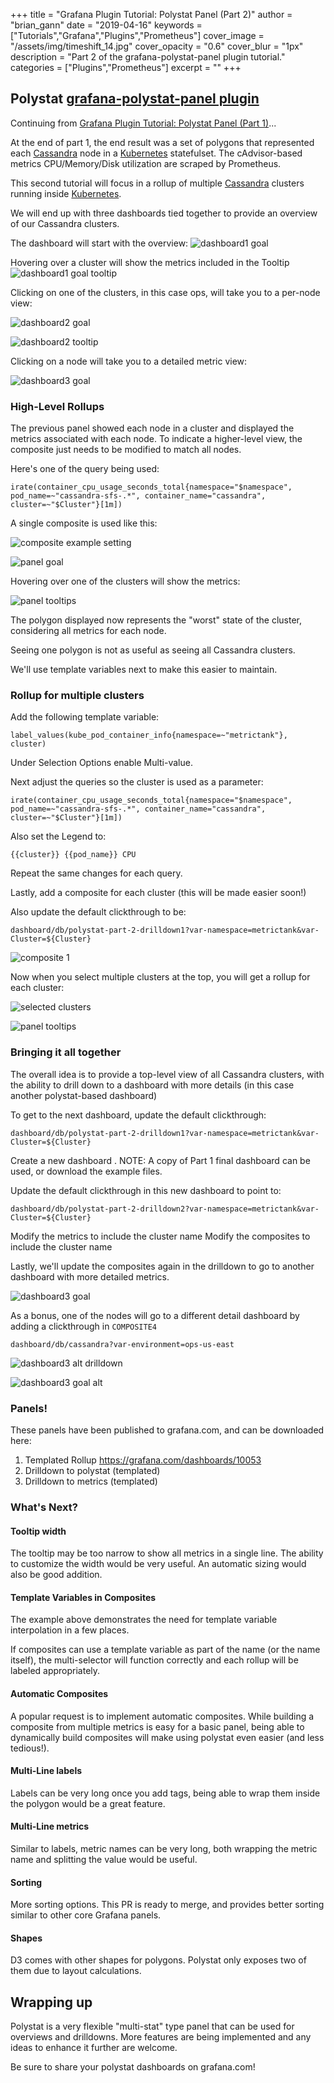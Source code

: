 +++
title = "Grafana Plugin Tutorial: Polystat Panel (Part 2)"
author = "brian_gann"
date = "2019-04-16"
keywords = ["Tutorials","Grafana","Plugins","Prometheus"]
cover_image = "/assets/img/timeshift_14.jpg"
cover_opacity = "0.6"
cover_blur = "1px"
description = "Part 2 of the grafana-polystat-panel plugin tutorial."
categories = ["Plugins","Prometheus"]
excerpt = ""
+++

## Polystat [grafana-polystat-panel plugin](https://grafana.com/plugins/grafana-polystat-panel)

Continuing from [Grafana Plugin Tutorial: Polystat Panel (Part 1)](https://grafana.com/blog/2019/04/02/grafana-plugin-tutorial-polystat-panel-part-1/)...

At the end of part 1, the end result was a set of polygons that represented each [Cassandra](http://cassandra.apache.org/) node in a [Kubernetes](https://kubernetes.io) statefulset. The cAdvisor-based metrics CPU/Memory/Disk utilization are scraped by Prometheus.

This second tutorial will focus in a rollup of multiple [Cassandra](http://cassandra.apache.org/) clusters running inside [Kubernetes](https://kubernetes.io).

We will end up with three dashboards tied together to provide an overview of our Cassandra clusters.

The dashboard will start with the overview:
![dashboard1 goal](/assets/img/blog/plugins/grafana-polystat-panel/part2/polystat-part2-simple-rollup-render2.png)

Hovering over a cluster will show the metrics included in the Tooltip
![dashboard1 goal tooltip](/assets/img/blog/plugins/grafana-polystat-panel/part2/polystat-part2-simple-rollup-render2-tooltip.png)

Clicking on one of the clusters, in this case ops, will take you to a per-node view:

![dashboard2 goal](/assets/img/blog/plugins/grafana-polystat-panel/part2/polystat-part2-drilldown1.png)

![dashboard2 tooltip](/assets/img/blog/plugins/grafana-polystat-panel/part2/polystat-part2-drilldown1-tooltip.png)

Clicking on a node will take you to a detailed metric view:

![dashboard3 goal](/assets/img/blog/plugins/grafana-polystat-panel/part2/polystat-part2-drilldown2.png)

### High-Level Rollups

The previous panel showed each node in a cluster and displayed the metrics associated with each node.  To indicate a higher-level view, the composite just needs to be modified to match all nodes.

Here's one of the query being used:
```
irate(container_cpu_usage_seconds_total{namespace="$namespace", pod_name=~"cassandra-sfs-.*", container_name="cassandra", cluster=~"$Cluster"}[1m])
```

A single composite is used like this:

![composite example setting](/assets/img/blog/plugins/grafana-polystat-panel/polystat-/part2/polystat-part2-simple-rollup.png)

![panel goal](/assets/img/blog/plugins/grafana-polystat-panel/polystat-/part2/part2-simple-rollup-render2.png)

Hovering over one of the clusters will show the metrics:

![panel tooltips](/assets/img/blog/plugins/grafana-polystat-panel/polystat-/part2/polystat-part2-simple-rollup-render2-tooltip.png)

The polygon displayed now represents the "worst" state of the cluster, considering all metrics for each node.

Seeing one polygon is not as useful as seeing all Cassandra clusters.

We'll use template variables next to make this easier to maintain.

### Rollup for multiple clusters

Add the following template variable:
```
label_values(kube_pod_container_info{namespace=~"metrictank"}, cluster)
```

Under Selection Options enable Multi-value.

Next adjust the queries so the cluster is used as a parameter:
```
irate(container_cpu_usage_seconds_total{namespace="$namespace", pod_name=~"cassandra-sfs-.*", container_name="cassandra", cluster=~"$Cluster"}[1m])
```
Also set the Legend to:
```
{{cluster}} {{pod_name}} CPU
```

Repeat the same changes for each query.

Lastly, add a composite for each cluster (this will be made easier soon!)

Also update the default clickthrough to be:
```
dashboard/db/polystat-part-2-drilldown1?var-namespace=metrictank&var-Cluster=${Cluster}
```

![composite 1](/assets/img/blog/plugins/grafana-polystat-panel/part2/polystat-part2-drilldown1-alt-drilldown.png)

Now when you select multiple clusters at the top, you will get a rollup for each cluster:

![selected clusters](/assets/img/blog/plugins/grafana-polystat-panel/part2/polystat-part2-simple-rollup-render2.png)

![panel tooltips](/assets/img/blog/plugins/grafana-polystat-panel/polystat-/part2/polystat-part2-simple-rollup-render2-tooltip.png)

### Bringing it all together

The overall idea is to provide a top-level view of all Cassandra clusters, with the ability to drill down to a dashboard with more details (in this case another polystat-based dashboard)

To get to the next dashboard, update the default clickthrough:

```
dashboard/db/polystat-part-2-drilldown1?var-namespace=metrictank&var-Cluster=${Cluster}
```


Create a new dashboard . NOTE: A copy of Part 1 final dashboard can be used, or download the example files.

Update the default clickthrough in this new dashboard to point to:
```
dashboard/db/polystat-part-2-drilldown2?var-namespace=metrictank&var-Cluster=${Cluster}
```

Modify the metrics to include the cluster name
Modify the composites to include the cluster name

Lastly, we'll update the composites again in the drilldown to go to another dashboard with more detailed metrics.

![dashboard3 goal](/assets/img/blog/plugins/grafana-polystat-panel/part2/polystat-part2-drilldown2.png)

As a bonus, one of the nodes will go to a different detail dashboard by adding a clickthrough in `COMPOSITE4`

```
dashboard/db/cassandra?var-environment=ops-us-east
```

![dashboard3 alt drilldown](/assets/img/blog/plugins/grafana-polystat-panel/part2/polystat-part2-drilldown1-alt-drilldown.png)

![dashboard3 goal alt](/assets/img/blog/plugins/grafana-polystat-panel/part2/polystat-part2-drilldown2-alt.png)

### Panels!

These panels have been published to grafana.com, and can be downloaded here:

1. Templated Rollup https://grafana.com/dashboards/10053
2. Drilldown to polystat (templated)
3. Drilldown to metrics (templated)

### What's Next?

#### Tooltip width

The tooltip may be too narrow to show all metrics in a single line. The ability to customize the width would be very useful. An automatic sizing would also be good addition.

#### Template Variables in Composites

The example above demonstrates the need for template variable interpolation in a few places.

If composites can use a template variable as part of the name (or the name itself), the multi-selector will function correctly and each rollup will be labeled appropriately.

#### Automatic Composites

A popular request is to implement automatic composites. While building a composite from multiple metrics is easy for a basic panel, being able to dynamically build composites will make using polystat even easier (and less tedious!).

#### Multi-Line labels

Labels can be very long once you add tags, being able to wrap them inside the polygon would be a great feature.

#### Multi-Line metrics
Similar to labels, metric names can be very long, both wrapping the metric name and splitting the value would be useful.

#### Sorting

More sorting options. This PR is ready to merge, and provides better sorting similar to other core Grafana panels.

#### Shapes

D3 comes with other shapes for polygons. Polystat only exposes two of them due to layout calculations.


## Wrapping up

Polystat is a very flexible "multi-stat" type panel that can be used for overviews and drilldowns. More features are being implemented and any ideas to enhance it further are welcome.

Be sure to share your polystat dashboards on grafana.com!
